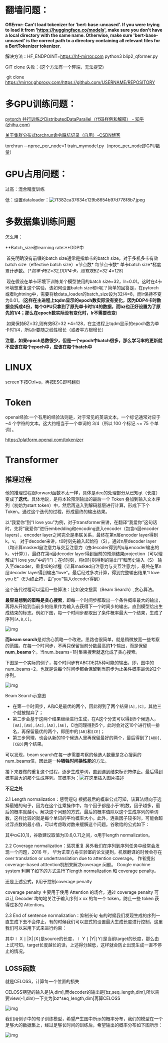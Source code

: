 # 翻墙问题：

**OSError: Can't load tokenizer for 'bert-base-uncased'. If you were trying to load it from 'https://huggingface.co/models', make sure you don't have a local directory with the same name. Otherwise, make sure 'bert-base-uncased' is the correct path to a directory containing all relevant files for a BertTokenizer tokenizer.**

解决方法：HF_ENDPOINT=https://hf-mirror.com python3 blip2_qformer.py



GIT clone 失败：(这个方法有一个弊端，无法提交)

​	git clone https://mirror.ghproxy.com/https://github.com/USERNAME/REPOSITORY



# 多GPU训练问题：

[pytorch 并行训练之DistributedDataParallel（代码样例和解释） - 知乎 (zhihu.com)](https://zhuanlan.zhihu.com/p/350301395)

[关于集群分布式torchrun命令踩坑记录（自用）-CSDN博客](https://blog.csdn.net/Komach/article/details/130765773)

torchrun --nproc_per_node=1 train_mymodel.py（nproc_per_node即GPU数量）

# GPU占用问题：

过高：混合精度训练

低：设置dataloader：![7f382ca37634c129b8654b97d778f8b7.jpeg](https://i-blog.csdnimg.cn/blog_migrate/c1a4c73a4047daf4f6d664f4926574e6.jpeg)

# 多数据集训练问题

怎么用：

**Batch_size和learning rate:**DDP中

​	首先明确没有前缀的batch size通常是指单卡的batch size，对于多机多卡有效batch size（effective batch size）=节点数* 每节点卡数* 单卡batch size*梯度累计步数。（**如单卡BZ=32,DDP4卡，则有效BZ=32 *4=128**）

​	现在假设在单卡环境下训练某个模型使用的batch size=32，lr=0.01。这时在4卡环境想重复这个实验，该如何设置batch size和lr呢？简单的回答是，在pytorch或者lightning中，需要将给data_loader的batch_size设为32/4=8，而lr保持不变为0.01。(**这样在主进程上tqdm显示的epoch数实际没有变化，因为DDP4卡时数据会拆成4份，每个GPU只拿到了原先单卡时1/4的数据，而bz也正好设置为了原先的1/4；那么在epoch数实际没有变化时，lr不需要改变**)

​	如果保持BZ=32,则有效BZ=32 *4=128，在主进程上tqdm显示的epoch数为单卡时1/4，所以lr要随之线性增长（或者平方根增长）

​	**注意，如果epoch总数很少，但是一个epoch中batch很多，那么学习率的更新就不应该在每个epoch中，应该在每个batch中**

# LINUX

screen下按Ctrl+a，再按ESC即可翻页

# Token

openai经验:一个有用的经验法则是，对于常见的英语文本，一个标记通常对应于 ~4 个字符的文本。这大约相当于一个单词的 3/4（所以 100 个标记 ~= 75 个单词）。

https://platform.openai.com/tokenizer

# Transformer

## 推理过程

他的推理过程跟forward函数不太一样，具体是dec的处理部分从已知gt（长度）变成了**迭代**。具体地说，是将本轮预测输出的最后一个 Token 叠加到输入文本序列（初始为start token）中，然后再送入到解码器层进行计算，形成下下个 Token。通过这个迭代的过程，形成最终的输出结果。

以“我爱你”到“I love you”为例，对于transformer来讲，在翻译“我爱你”这句话时，先将“我爱你”进行embedding和encoding送入encoder（包含n层encoder layers），encoder layer之间完全是串联关系，最终在第n层encoder layer得到k，v。
对于decoder来讲，t0时刻先输入起始符（S），通过n层decoder layer（均计算masked自注意力与交互注意力（由decoder得到的q与encoder输出的k，v计算）），最终在第n层decoder layer得到当前的预测结果projection（可以理解成“I love you”中的“I”）；在t1时刻，将t0时刻得到的输出“I”和历史输入（S） 输入至decoder，重复t0的过程（计算masked自注意力与交互注意力），最终在第n层decoder layer得到输出“love”。最后经过多次计算，得到完整输出结果“I love you E”（E为终止符，由“you”输入decoder得到）

这个迭代过程可以运用一些算法：比如波束搜索（Beam Search）,贪心算法。

**最容易想到的策略是贪心搜索**，即每一个时间步都取出一个条件概率最大的输出，再将从开始到当前步的结果作为输入去获得下一个时间步的输出，直到模型给出生成结束的标志。例如下图，每一个时间步都取出了条件概率最大一个结果，生成了序列`[A,B,C]`。

![img](https://pic4.zhimg.com/v2-8b97ab38c910e9d6b767a6cd7738a3db_1440w.jpg)

**而beam search**是对贪心策略一个改进。思路也很简单，就是稍微放宽一些考察的范围。在每一个时间步，不再只保留当前分数最高的**1**个输出，而是保留**num_beams**个。当num_beams=1时集束搜索就退化成了贪心搜索。

下图是一个实际的例子，每个时间步有ABCDE共5种可能的输出，即，图中的num_beams=2，也就是说每个时间步都会保留到当前步为止条件概率最优的2个序列。

![img](https://pic4.zhimg.com/v2-a760198d6b851fc38c8d21830d1f27c9_1440w.jpg)

Beam Search示意图

- 在第一个时间步，A和C是最优的两个，因此得到了两个结果`[A],[C]`，其他三个就被抛弃了；
- 第二步会基于这两个结果继续进行生成，在A这个分支可以得到5个候选人，`[AA],[AB],[AC],[AD],[AE]`，C也同理得到5个，此时会对这10个进行统一排名，再保留最优的两个，即图中的`[AB]`和`[CE]`；
- 第三步同理，也会从新的10个候选人里再保留最好的两个，最后得到了`[ABD],[CED]`两个结果。

可以发现，beam search在每一步需要考察的候选人数量是贪心搜索的num_beams倍，因此是一种**牺牲时间换性能**的方法。

接下来要做的重复这个过程，逐步生成单词，直到遇到结束标识符停止。最后得到概率最大的那个生成序列。其概率为：![在这里插入图片描述](https://i-blog.csdnimg.cn/blog_migrate/4591e820920d232d2c9d9b29d7ff21cf.png#pic_center)



**不足之处**

2.1 Length normalization：惩罚短句
根据最后的概率公式可知，该算法倾向于选择最短的句子，因为在这个连乘操作中，每个因子都是小于1的数，因子越多，最后的概率就越小。解决这个问题的方式，最后的概率值除以这个生成序列的单词数，这样比较的就是每个单词的平均概率大小。此外，连乘因子较多时，可能会超过浮点数的最小值，可以考虑取对数来缓解这个问题。谷歌给的公式如下：

其中α∈[0,1]，谷歌建议取值为[0.6,0.7]之间，α用于length normalization。

2.2 Coverage normalization：惩罚重复
另外我们在序列到序列任务中经常会发现一个问题，2016 年， 华为诺亚方舟实验室的论文提到，机器翻译的时候会存在over translation or undertranslation due to attention coverage。 作者提出coverage-based atttention机制来解决coverage 问题。 Google machine system 利用了如下的方式进行了length normalization 和 coverage penalty。

还是上述公式，β用于控制coverage penalty


coverage penalty 主要用于使用 Attention 的场合，通过 coverage penalty 可以让 Decoder 均匀地关注于输入序列 x xx 的每一个 token，防止一些 token 获得过多的 Attention。

2.3 End of sentence normalization：抑制长句
有的时候我们发现生成的序列一直生成下去不会停止，有的时候我们可以显式的设置最大生成长度进行控制，这里我们可以采用下式来进行约束：

其中∣ X ∣ |X|∣X∣是source的长度，∣ Y ∣ |Y|∣Y∣是当前target的长度，那么由上式可知，target长度越长的话，上述得分越低，这样就会防止出现生成一直不停止的情况。



## LOSS函数

就是CELOSS，计算每一个位置的损失

CELOSS期望的输入是[A,dim],而decoder的输出是[bz,seq_length,dim],所以需要view(-1,dim)一下变为[bz*seq_length,dim]再算CELOSS

![img](https://pic2.zhimg.com/v2-214b4cb1ebc7d58cb759ad3c05f79b4f_1440w.jpg)

我们用例子中的句子训练模型，希望产生图中所示的概率分布，我们的模型在一个足够大的数据集上，经过足够长时间的训练后，希望输出的概率分布如下图所示：

![img](https://pic4.zhimg.com/v2-faaae02e404b123f688be000762dae8f_1440w.jpg)
